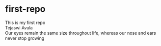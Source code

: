 # first-repo
This is my first repo<br>
Tejaswi Avula<br>
Our eyes remain the same size throughout life, whereas our nose and ears never stop growing
